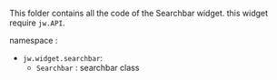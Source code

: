 This folder contains all the code of the Searchbar widget. this widget require `jw.API`.

namespace :
 - `jw.widget.searchbar`:
   -  `Searchbar` : searchbar class